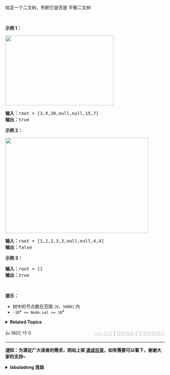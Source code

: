 <p>给定一个二叉树，判断它是否是 <span data-keyword="height-balanced">平衡二叉树</span> &nbsp;</p>

<p>&nbsp;</p>

<p><strong>示例 1：</strong></p> 
<img alt="" src="https://assets.leetcode.com/uploads/2020/10/06/balance_1.jpg" style="width: 342px; height: 221px;" /> 
<pre>
<strong>输入：</strong>root = [3,9,20,null,null,15,7]
<strong>输出：</strong>true
</pre>

<p><strong>示例 2：</strong></p> 
<img alt="" src="https://assets.leetcode.com/uploads/2020/10/06/balance_2.jpg" style="width: 452px; height: 301px;" /> 
<pre>
<strong>输入：</strong>root = [1,2,2,3,3,null,null,4,4]
<strong>输出：</strong>false
</pre>

<p><strong>示例 3：</strong></p>

<pre>
<strong>输入：</strong>root = []
<strong>输出：</strong>true
</pre>

<p>&nbsp;</p>

<p><strong>提示：</strong></p>

<ul> 
 <li>树中的节点数在范围 <code>[0, 5000]</code> 内</li> 
 <li><code>-10<sup>4</sup> &lt;= Node.val &lt;= 10<sup>4</sup></code></li> 
</ul>

<details><summary><strong>Related Topics</strong></summary>树 | 深度优先搜索 | 二叉树</details><br>

<div>👍 1607, 👎 0<span style='float: right;'><span style='color: gray;'><a href='https://github.com/labuladong/fucking-algorithm/issues' target='_blank' style='color: lightgray;text-decoration: underline;'>bug 反馈</a> | <a href='https://labuladong.online/algo/fname.html?fname=jb插件简介' target='_blank' style='color: lightgray;text-decoration: underline;'>使用指南</a> | <a href='https://labuladong.online/algo/' target='_blank' style='color: lightgray;text-decoration: underline;'>更多配套插件</a></span></span></div>

<div id="labuladong"><hr>

**通知：为满足广大读者的需求，网站上架 [速成目录](https://labuladong.online/algo/intro/quick-learning-plan/)，如有需要可以看下，谢谢大家的支持~**

<details><summary><strong>labuladong 思路</strong></summary>


<div id="labuladong_solution_zh">

## 基本思路

这里要用到前文 [手把手刷二叉树总结篇](https://labuladong.online/algo/essential-technique/binary-tree-summary/) 说过的后序位置的妙用。

一般的拍脑袋思路是，遍历二叉树，然后对每一个节点计算左右的最大高度。

但是计算一棵二叉树的最大深度也需要递归遍历这棵树的所有节点，如果对每个节点都算一遍最大深度，时间复杂度是比较高的。

所以最好的解法是反过来思考，只计算一次最大深度，计算的过程中在后序遍历位置顺便判断二叉树是否平衡：

对于每个节点，先算出来左右子树的最大高度，然后在后序遍历的位置根据左右子树的最大高度判断平衡性。

**详细题解**：
  - [【练习】利用后序位置解题 I](https://labuladong.online/algo/problem-set/binary-tree-post-order-i/)

</div>





<div id="solution">

## 解法代码



<div class="tab-panel"><div class="tab-nav">
<button data-tab-item="cpp" class="tab-nav-button btn " data-tab-group="default" onclick="switchTab(this)">cpp🤖</button>

<button data-tab-item="python" class="tab-nav-button btn " data-tab-group="default" onclick="switchTab(this)">python🤖</button>

<button data-tab-item="java" class="tab-nav-button btn active" data-tab-group="default" onclick="switchTab(this)">java🟢</button>

<button data-tab-item="go" class="tab-nav-button btn " data-tab-group="default" onclick="switchTab(this)">go🤖</button>

<button data-tab-item="javascript" class="tab-nav-button btn " data-tab-group="default" onclick="switchTab(this)">javascript🤖</button>
</div><div class="tab-content">
<div data-tab-item="cpp" class="tab-item " data-tab-group="default"><div class="highlight">

```cpp
// 注意：cpp 代码由 chatGPT🤖 根据我的 java 代码翻译。
// 本代码的正确性已通过力扣验证，如有疑问，可以对照 java 代码查看。

class Solution {
public:
    bool isBalanced(TreeNode* root) {
        checkBalanced(root);
        return balanced;
    }

private:
    // 记录二叉树是否平衡
    bool balanced = true;

    // 输入一个节点，返回以该节点为根的二叉树的最大深度
    int checkBalanced(TreeNode* root) {
        if (root == nullptr) {
            return 0;
        }
        
        // if (!balanced) {
        // 随便返回一个值即可，旨在结束递归
        //     return -666;
        // }

        int leftMaxDepth = checkBalanced(root->left);
        int rightMaxDepth = checkBalanced(root->right);

        // 后序遍历位置
        // 如果左右最大深度大于 1，就不是平衡二叉树
        if (abs(rightMaxDepth - leftMaxDepth) > 1) {
            balanced = false;
        }

        return 1 + max(leftMaxDepth, rightMaxDepth);
    }
};
```

</div></div>

<div data-tab-item="python" class="tab-item " data-tab-group="default"><div class="highlight">

```python
# 注意：python 代码由 chatGPT🤖 根据我的 java 代码翻译。
# 本代码的正确性已通过力扣验证，如有疑问，可以对照 java 代码查看。

class Solution:
    def __init__(self):
        # 记录二叉树是否平衡
        self.balanced = True

    def isBalanced(self, root: TreeNode) -> bool:
        self.maxDepth(root)
        return self.balanced

    # 输入一个节点，返回以该节点为根的二叉树的最大深度
    def maxDepth(self, root: TreeNode) -> int:
        if root is None:
            return 0
        # if not self.balanced:
        # 随便返回一个值即可，旨在结束递归
        #     return -666

        leftMaxDepth = self.maxDepth(root.left)
        rightMaxDepth = self.maxDepth(root.right)

        # 后序遍历位置
        # 如果左右最大深度大于 1，就不是平衡二叉树
        if abs(rightMaxDepth - leftMaxDepth) > 1:
            self.balanced = False

        return 1 + max(leftMaxDepth, rightMaxDepth)
```

</div></div>

<div data-tab-item="java" class="tab-item active" data-tab-group="default"><div class="highlight">

```java
class Solution {
    public boolean isBalanced(TreeNode root) {
        maxDepth(root);
        return isBalanced;
    }

    // 记录二叉树是否平衡
    boolean isBalanced = true;

    // 输入一个节点，返回以该节点为根的二叉树的最大深度
    int maxDepth(TreeNode root) {
        if (root == null) {
            return 0;
        }
        // if (!isBalanced) {
        // 随便返回一个值即可，旨在结束递归
        //     return -666;
        // }

        int leftMaxDepth = maxDepth(root.left);
        int rightMaxDepth = maxDepth(root.right);

        // 后序遍历位置
        // 如果左右最大深度大于 1，就不是平衡二叉树
        if (Math.abs(rightMaxDepth - leftMaxDepth) > 1) {
            isBalanced = false;
        }

        return 1 + Math.max(leftMaxDepth, rightMaxDepth);
    }
}
```

</div></div>

<div data-tab-item="go" class="tab-item " data-tab-group="default"><div class="highlight">

```go
// 注意：go 代码由 chatGPT🤖 根据我的 java 代码翻译。
// 本代码的正确性已通过力扣验证，如有疑问，可以对照 java 代码查看。

func isBalanced(root *TreeNode) bool {
    // 记录二叉树是否平衡
    isBalanced := true
    maxDepth(root, &isBalanced)
    return isBalanced
}

// 输入一个节点，返回以该节点为根的二叉树的最大深度
func maxDepth(root *TreeNode, isBalanced *bool) int {
    if root == nil {
        return 0
    }

    // if !*isBalanced {
    // 随便返回一个值即可，旨在结束递归
    //     return -666
    // }

    leftMaxDepth := maxDepth(root.Left, isBalanced)
    rightMaxDepth := maxDepth(root.Right, isBalanced)

    // 后序遍历位置
    // 如果左右最大深度大于 1，就不是平衡二叉树
    if abs(leftMaxDepth-rightMaxDepth) > 1 {
        *isBalanced = false
    }

    return 1 + max(leftMaxDepth, rightMaxDepth)
}

func abs(x int) int {
    if x < 0 {
        return -x
    }
    return x
}

func max(a, b int) int {
    if a > b {
        return a
    }
    return b
}
```

</div></div>

<div data-tab-item="javascript" class="tab-item " data-tab-group="default"><div class="highlight">

```javascript
// 注意：javascript 代码由 chatGPT🤖 根据我的 java 代码翻译。
// 本代码的正确性已通过力扣验证，如有疑问，可以对照 java 代码查看。

var isBalanced = function(root) {
    // 记录二叉树是否平衡
    let isBalanced = true;

    // 输入一个节点，返回以该节点为根的二叉树的最大深度
    var maxDepth = function(root) {
        if (root === null) {
            return 0;
        }
        // if (!isBalanced) {
        // 随便返回一个值即可，旨在结束递归
        //     return -666;
        // }

        let leftMaxDepth = maxDepth(root.left);
        let rightMaxDepth = maxDepth(root.right);

        // 后序遍历位置
        // 如果左右最大深度大于 1，就不是平衡二叉树
        if (Math.abs(rightMaxDepth - leftMaxDepth) > 1) {
            isBalanced = false;
        }

        return 1 + Math.max(leftMaxDepth, rightMaxDepth);
    };

    maxDepth(root);
    return isBalanced;
};
```

</div></div>
</div></div>

<hr /><details open hint-container details><summary style="font-size: medium"><strong>🥳🥳 算法可视化 🥳🥳</strong></summary><div id="data_balanced-binary-tree"  category="leetcode" ></div><div class="resizable aspect-ratio-container" style="height: 100%;">
<div id="iframe_balanced-binary-tree"></div></div>
</details><hr /><br />

</div>
</details>
</div>

